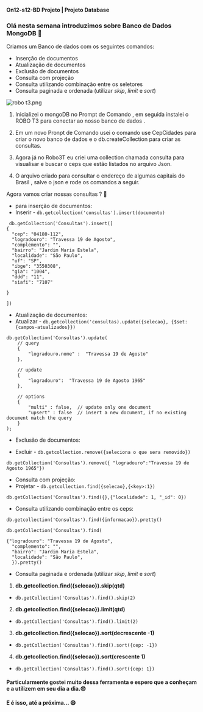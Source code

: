 #### On12-s12-BD Projeto | Projeto Database

### Olá nesta semana introduzimos sobre Banco de Dados MongoDB :eyes:

  
Criamos um Banco de dados com os seguintes comandos:

* Inserção de documentos
* Atualização de documentos
* Exclusão de documentos
* Consulta com projeção
* Consulta utilizando combinação entre os seletores
* Consulta paginada e ordenada (utilizar *skip*, *limit* e *sort*)


![robo t3.png](https://media-exp1.licdn.com/dms/image/C4D12AQE1KOkhZuskxw/article-cover_image-shrink_600_2000/0/1565746780682?e=1632960000&v=beta&t=PYHwYT8p0xmAB2CmQYHSsSKPdHEKkESVQWtW2zWXRu8)


1. Inicializei o mongoDB no Prompt de Comando , em seguida instalei o ROBO T3 para conectar ao nosso banco de dados .

2. Em um novo Pronpt de Comando usei o comando use CepCidades para criar o novo banco de dados e o db.createCollection para criar as consultas.

3. Agora já no Robo3T eu criei uma collection  chamada consulta para visualisar e buscar o ceps que  estão listados no arquivo Json.

4. O arquivo criado para consultar o endereço de algumas capitais do Brasil , salve o json e rode os comandos a seguir.


Agora vamos criar nossas consultas ? :rocket:

* para inserção de documentos:
* Inserir - `db.getcollection('consultas').insert(documento)`
```
 db.getCollection('Consultas').insert([
{
  "cep": "04180-112",
  "logradouro": "Travessa 19 de Agosto",
  "complemento": "",
  "bairro": "Jardim Maria Estela",
  "localidade": "São Paulo",
  "uf": "SP",
  "ibge": "3550308",
  "gia": "1004",
  "ddd": "11",
  "siafi": "7107"

}

])
```

* Atualização de documentos:
* Atualizar - `db.getcollection('consultas).update({selecao}, {$set:{campos-atualizados}})`
```
db.getCollection('Consultas').update(
    // query 
    {
        "logradouro.nome" :  "Travessa 19 de Agosto"
    },
    
    // update 
    {
        "logradouro":  "Travessa 19 de Agosto 1965"
    },
    
    // options 
    {
        "multi" : false,  // update only one document 
        "upsert" : false  // insert a new document, if no existing document match the query 
    }
);
```

* Exclusão de documentos:

* Excluir - `db.getcollection.remove({seleciona o que sera removido})`

`db.getCollection('Consultas').remove({ "logradouro":"Travessa 19 de Agosto 1965"})`


* Consulta com projeção:
* Projetar - `db.getcollection.find({selecao},{<key>:1})`

`db.getCollection('Consultas').find({},{"localidade": 1, "_id": 0})`

* Consulta utilizando combinação entre os ceps:

`db.getcollection('Consultas').find({informacao}).pretty()`

```
db.getCollection('Consultas').find(

{"logradouro": "Travessa 19 de Agosto",
  "complemento": "",
  "bairro": "Jardim Maria Estela",
  "localidade": "São Paulo",
  }).pretty() 
 ```


* Consulta paginada e ordenada (utilizar *skip*, *limit* e *sort*)

1. **db.getcollection.find({selecao}).skip(qtd)** 

* `db.getCollection('Consultas').find().skip(2)`

2. **db.getcollection.find({selecao}).limit(qtd)**

* `db.getCollection('Consultas').find().limit(2)`

3. **db.getcollection.find({selecao}).sort(decrescente -1)**

* `db.getCollection('Consultas').find().sort({cep: -1})`

4. **db.getcollection.find({selecao}).sort(crescente 1)**

* `db.getCollection('Consultas').find().sort({cep: 1})`
 


#### Particularmente gostei muito dessa ferramenta e espero que a conheçam e a utilizem em seu dia a dia.:sunglasses:

#### E é isso, até a próxima... :smile: